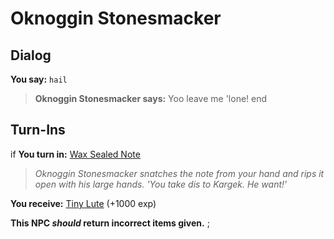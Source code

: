 # Oknoggin Stonesmacker
## Dialog

**You say:** `hail`



>**Oknoggin Stonesmacker says:** Yoo leave me 'lone!
end

## Turn-Ins




if **You turn in:** [Wax Sealed Note](/item/20673)


>*Oknoggin Stonesmacker snatches the note from your hand and rips it open with his large hands. 'You take dis to Kargek. He want!'*


 **You receive:**  [Tiny Lute](/item/20674) (+1000 exp)

**This NPC *should* return incorrect items given.**
;
